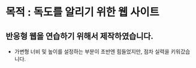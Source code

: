 # 목적 : 독도를 알리기 위한 웹 사이트

## 반응형 웹을 연습하기 위해서 제작하였습니다.

  - 가변형 너비 및 높이를 설정하는 부분이 초반엔 힘들었지만, 점차 실력을 키워갔습니다.
